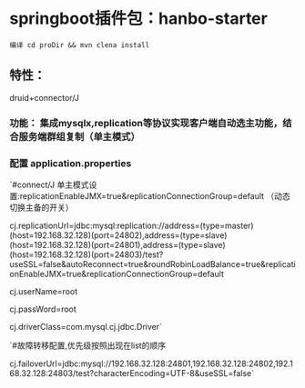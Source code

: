 # springboot插件包：hanbo-starter
`编译 cd proDir && mvn clena install`

## 特性：
  druid+connector/J


### 功能： 集成mysqlx,replication等协议实现客户端自动选主功能，结合服务端群组复制（单主模式）

### 配置 application.properties

`#connect/J 单主模式设置:replicationEnableJMX=true&replicationConnectionGroup=default （动态切换主备的开关）

cj.replicationUrl=jdbc:mysql:replication://address=(type=master)(host=192.168.32.128)(port=24802),address=(type=slave)(host=192.168.32.128)(port=24801),address=(type=slave)(host=192.168.32.128)(port=24803)/test?useSSL=false&autoReconnect=true&roundRobinLoadBalance=true&replicationEnableJMX=true&replicationConnectionGroup=default

cj.userName=root

cj.passWord=root

cj.driverClass=com.mysql.cj.jdbc.Driver`

`#故障转移配置,优先级按照出现在list的顺序

cj.failoverUrl=jdbc:mysql://192.168.32.128:24801,192.168.32.128:24802,192.168.32.128:24803/test?characterEncoding=UTF-8&useSSL=false`
